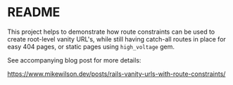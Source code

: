 # README

This project helps to demonstrate how route constraints can be used to create root-level vanity URL's, while still having catch-all routes in place for easy 404 pages, or static pages using `high_voltage` gem.

See accompanying blog post for more details:

https://www.mikewilson.dev/posts/rails-vanity-urls-with-route-constraints/